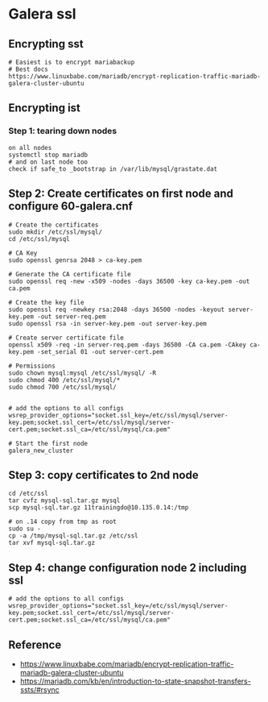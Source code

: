 # Galera ssl 

## Encrypting sst 

```
# Easiest is to encrypt mariabackup 
# Best docs 
https://www.linuxbabe.com/mariadb/encrypt-replication-traffic-mariadb-galera-cluster-ubuntu

```

## Encrypting ist

### Step 1: tearing down nodes 

```
on all nodes 
systemctl stop mariadb 
# and on last node too
check if safe_to _bootstrap in /var/lib/mysql/grastate.dat 
```

## Step 2: Create certificates on first node and configure 60-galera.cnf 

```
# Create the certificates 
sudo mkdir /etc/ssl/mysql/
cd /etc/ssl/mysql

# CA Key
sudo openssl genrsa 2048 > ca-key.pem

# Generate the CA certificate file 
sudo openssl req -new -x509 -nodes -days 36500 -key ca-key.pem -out ca.pem

# Create the key file 
sudo openssl req -newkey rsa:2048 -days 36500 -nodes -keyout server-key.pem -out server-req.pem
sudo openssl rsa -in server-key.pem -out server-key.pem

# Create server certificate file 
openssl x509 -req -in server-req.pem -days 36500 -CA ca.pem -CAkey ca-key.pem -set_serial 01 -out server-cert.pem

# Permissions 
sudo chown mysql:mysql /etc/ssl/mysql/ -R
sudo chmod 400 /etc/ssl/mysql/*
sudo chmod 700 /etc/ssl/mysql/


# add the options to all configs 
wsrep_provider_options="socket.ssl_key=/etc/ssl/mysql/server-key.pem;socket.ssl_cert=/etc/ssl/mysql/server-cert.pem;socket.ssl_ca=/etc/ssl/mysql/ca.pem"

```

```
# Start the first node 
galera_new_cluster 
```

## Step 3: copy certificates to 2nd node 

```
cd /etc/ssl 
tar cvfz mysql-sql.tar.gz mysql 
scp mysql-sql.tar.gz 11trainingdo@10.135.0.14:/tmp 

# on .14 copy from tmp as root
sudo su -
cp -a /tmp/mysql-sql.tar.gz /etc/ssl 
tar xvf mysql-sql.tar.gz 

```

## Step 4: change configuration node 2 including ssl 

```
# add the options to all configs 
wsrep_provider_options="socket.ssl_key=/etc/ssl/mysql/server-key.pem;socket.ssl_cert=/etc/ssl/mysql/server-cert.pem;socket.ssl_ca=/etc/ssl/mysql/ca.pem"
```


## Reference 

  * https://www.linuxbabe.com/mariadb/encrypt-replication-traffic-mariadb-galera-cluster-ubuntu
  * https://mariadb.com/kb/en/introduction-to-state-snapshot-transfers-ssts/#rsync
